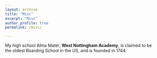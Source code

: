 ```yaml
---
layout: archive
title: "Misc"
excerpt: "Misc"
author_profile: true
permalink: /misc/

---
```


My high school Alma Mater, $\textbf{West Nottingham Academy}$, is claimed to be the oldest Boarding School in the US, and is founded in 1744.